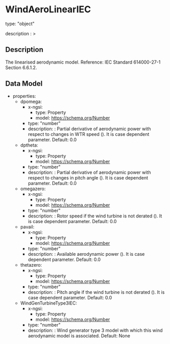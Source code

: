 # WindAeroLinearIEC
type: "object"
description : >
## Description
The linearised aerodynamic model.    Reference: IEC Standard 614000-27-1 Section 6.6.1.2.

## Data Model
  - properties:
    - dpomega:
      - x-ngsi:
        - type: Property
        - model: https://schema.org/Number
      - type: "number"
      - description: : Partial derivative of aerodynamic power with respect to changes in WTR speed (). It is case dependent parameter. Default: 0.0
    - dptheta:
      - x-ngsi:
        - type: Property
        - model: https://schema.org/Number
      - type: "number"
      - description: : Partial derivative of aerodynamic power with respect to changes in pitch angle (). It is case dependent parameter. Default: 0.0
    - omegazero:
      - x-ngsi:
        - type: Property
        - model: https://schema.org/Number
      - type: "number"
      - description: : Rotor speed if the wind turbine is not derated (). It is case dependent parameter. Default: 0.0
    - pavail:
      - x-ngsi:
        - type: Property
        - model: https://schema.org/Number
      - type: "number"
      - description: : Available aerodynamic power (). It is case dependent parameter. Default: 0.0
    - thetazero:
      - x-ngsi:
        - type: Property
        - model: https://schema.org/Number
      - type: "number"
      - description: : Pitch angle if the wind turbine is not derated (). It is case dependent parameter. Default: 0.0
    - WindGenTurbineType3IEC:
      - x-ngsi:
        - type: Property
        - model: https://schema.org/Number
      - type: "number"
      - description: : Wind generator type 3 model with which this wind aerodynamic model is associated. Default: None
